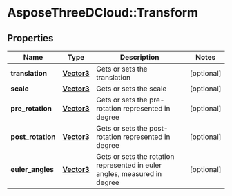 # AsposeThreeDCloud::Transform

## Properties
Name | Type | Description | Notes
------------ | ------------- | ------------- | -------------
**translation** | [**Vector3**](Vector3.md) | Gets or sets the translation | [optional] 
**scale** | [**Vector3**](Vector3.md) | Gets or sets the scale | [optional] 
**pre_rotation** | [**Vector3**](Vector3.md) | Gets or sets the pre-rotation represented in degree | [optional] 
**post_rotation** | [**Vector3**](Vector3.md) | Gets or sets the post-rotation represented in degree | [optional] 
**euler_angles** | [**Vector3**](Vector3.md) | Gets or sets the rotation represented in euler angles, measured in degree              | [optional] 


